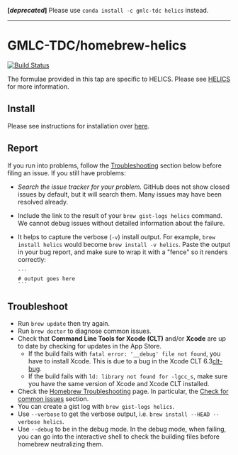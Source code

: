 
**[_deprecated_]** Please use `conda install -c gmlc-tdc helics` instead.

___

# GMLC-TDC/homebrew-helics


[![Build Status](https://travis-ci.org/GMLC-TDC/homebrew-helics.svg?branch=master)](https://travis-ci.org/GMLC-TDC/homebrew-helics)

The formulae provided in this tap are specific to HELICS. Please see [HELICS](https://github.com/GMLC-TDC/HELICS) for more information.

## Install

Please see instructions for installation over [here](https://helics.readthedocs.io/en/latest/installation/package_manager.html#install-using-brew-macos).

## Report

If you run into problems, follow the
[Troubleshooting](#troubleshooting) section below before filing an issue.  If
you still have problems:

* *Search the issue tracker for your problem.*  GitHub does not show
  closed issues by default, but it will search them.  Many issues may have
  been resolved already.

* Include the link to the result of your
  `brew gist-logs helics` command.  We cannot debug issues without
  detailed information about the failure.

* It helps to capture the verbose (`-v`) install output.
  For example, `brew install helics` would become `brew
  install -v helics`.  Paste the output in your bug report,
  and make sure to wrap it with a "fence" so it renders correctly:

      ```
      # output goes here
      ```

## Troubleshoot

* Run `brew update` then try again.
* Run `brew doctor` to diagnose common issues.
* Check that **Command Line Tools for Xcode (CLT)** and/or **Xcode** are up to
  date by checking for updates in the App Store.
  * If the build fails with `fatal error: '__debug' file not found`,
    you have to install Xcode. This is due to a bug in the Xcode CLT 6.3[clt-bug].
  * If the build fails with `ld: library not found for -lgcc_s`, make sure
    you have the same version of Xcode and Xcode CLT installed.
* Check the [Homebrew Troubleshooting][brew-trouble] page.  In particular, the
  [Check for common issues][brew-common] section.
* You can create a gist log with `brew gist-logs helics`.
* Use `--verbose` to get the verbose output, i.e. `brew install --HEAD --verbose helics`.
* Use `--debug` to be in the debug mode. In the debug mode, when failing, you
  can go into the interactive shell to check the building files before homebrew
  neutralizing them.

[brew-common]: https://github.com/Homebrew/homebrew/blob/master/share/doc/homebrew/Troubleshooting.md#check-for-common-issues
[brew-trouble]: https://github.com/Homebrew/homebrew/blob/master/share/doc/homebrew/Troubleshooting.md
[clt-bug]: https://openradar.appspot.com/radar?id=6405426379751424
[linuxbrew-dependencies]: https://github.com/Homebrew/linuxbrew#dependencies
